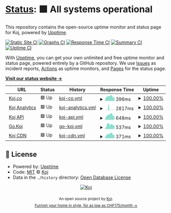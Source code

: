 # [Status](https://status.koj.co): <!--live status--> **🟩 All systems operational**

This repository contains the open-source uptime monitor and status page for Koj, powered by [Upptime](https://upptime.js.org).

[![Static Site CI](https://github.com/koj-co/status/workflows/Static%20Site%20CI/badge.svg)](https://github.com/koj-co/status/actions?query=workflow%3A%22Static+Site+CI%22)
[![Graphs CI](https://github.com/koj-co/status/workflows/Graphs%20CI/badge.svg)](https://github.com/koj-co/status/actions?query=workflow%3A%22Graphs+CI%22)
[![Response Time CI](https://github.com/koj-co/status/workflows/Response%20Time%20CI/badge.svg)](https://github.com/koj-co/status/actions?query=workflow%3A%22Response+Time+CI%22)
[![Summary CI](https://github.com/koj-co/status/workflows/Summary%20CI/badge.svg)](https://github.com/koj-co/status/actions?query=workflow%3A%22Summary+CI%22)
[![Uptime CI](https://github.com/koj-co/status/workflows/Uptime%20CI/badge.svg)](https://github.com/koj-co/status/actions?query=workflow%3A%22Uptime+CI%22)

With [Upptime](https://upptime.js.org), you can get your own unlimited and free uptime monitor and status page, powered entirely by a GitHub repository. We use [Issues](https://github.com/koj-co/status/issues) as incident reports, [Actions](https://github.com/koj-co/status/actions) as uptime monitors, and [Pages](https://status.koj.co) for the status page.

[**Visit our status website →**](https://status.koj.co)

<!--start: status pages-->
<!-- This summary is generated by Upptime (https://github.com/upptime/upptime) -->
<!-- Do not edit this manually, your changes will be overwritten -->
<!-- prettier-ignore -->
| URL | Status | History | Response Time | Uptime |
| --- | ------ | ------- | ------------- | ------ |
| <img alt="" src="https://favicons.githubusercontent.com/koj.co" height="13"> [Koj.co](https://koj.co/en-ch/) | 🟩 Up | [koj-co.yml](https://github.com/koj-co/status/commits/HEAD/history/koj-co.yml) | <details><summary><img alt="Response time graph" src="./graphs/koj-co/response-time-week.png" height="20"> 396ms</summary><br><a href="https://status.koj.co/history/koj-co"><img alt="Response time 410" src="https://img.shields.io/endpoint?url=https%3A%2F%2Fraw.githubusercontent.com%2Fkoj-co%2Fstatus%2FHEAD%2Fapi%2Fkoj-co%2Fresponse-time.json"></a><br><a href="https://status.koj.co/history/koj-co"><img alt="24-hour response time 295" src="https://img.shields.io/endpoint?url=https%3A%2F%2Fraw.githubusercontent.com%2Fkoj-co%2Fstatus%2FHEAD%2Fapi%2Fkoj-co%2Fresponse-time-day.json"></a><br><a href="https://status.koj.co/history/koj-co"><img alt="7-day response time 396" src="https://img.shields.io/endpoint?url=https%3A%2F%2Fraw.githubusercontent.com%2Fkoj-co%2Fstatus%2FHEAD%2Fapi%2Fkoj-co%2Fresponse-time-week.json"></a><br><a href="https://status.koj.co/history/koj-co"><img alt="30-day response time 401" src="https://img.shields.io/endpoint?url=https%3A%2F%2Fraw.githubusercontent.com%2Fkoj-co%2Fstatus%2FHEAD%2Fapi%2Fkoj-co%2Fresponse-time-month.json"></a><br><a href="https://status.koj.co/history/koj-co"><img alt="1-year response time 410" src="https://img.shields.io/endpoint?url=https%3A%2F%2Fraw.githubusercontent.com%2Fkoj-co%2Fstatus%2FHEAD%2Fapi%2Fkoj-co%2Fresponse-time-year.json"></a></details> | <details><summary><a href="https://status.koj.co/history/koj-co">100.00%</a></summary><a href="https://status.koj.co/history/koj-co"><img alt="All-time uptime 100.00%" src="https://img.shields.io/endpoint?url=https%3A%2F%2Fraw.githubusercontent.com%2Fkoj-co%2Fstatus%2FHEAD%2Fapi%2Fkoj-co%2Fuptime.json"></a><br><a href="https://status.koj.co/history/koj-co"><img alt="24-hour uptime 100.00%" src="https://img.shields.io/endpoint?url=https%3A%2F%2Fraw.githubusercontent.com%2Fkoj-co%2Fstatus%2FHEAD%2Fapi%2Fkoj-co%2Fuptime-day.json"></a><br><a href="https://status.koj.co/history/koj-co"><img alt="7-day uptime 100.00%" src="https://img.shields.io/endpoint?url=https%3A%2F%2Fraw.githubusercontent.com%2Fkoj-co%2Fstatus%2FHEAD%2Fapi%2Fkoj-co%2Fuptime-week.json"></a><br><a href="https://status.koj.co/history/koj-co"><img alt="30-day uptime 100.00%" src="https://img.shields.io/endpoint?url=https%3A%2F%2Fraw.githubusercontent.com%2Fkoj-co%2Fstatus%2FHEAD%2Fapi%2Fkoj-co%2Fuptime-month.json"></a><br><a href="https://status.koj.co/history/koj-co"><img alt="1-year uptime 100.00%" src="https://img.shields.io/endpoint?url=https%3A%2F%2Fraw.githubusercontent.com%2Fkoj-co%2Fstatus%2FHEAD%2Fapi%2Fkoj-co%2Fuptime-year.json"></a></details>
| <img alt="" src="https://favicons.githubusercontent.com/analytics.koj.co" height="13"> [Koj Analytics](https://analytics.koj.co) | 🟩 Up | [koj-analytics.yml](https://github.com/koj-co/status/commits/HEAD/history/koj-analytics.yml) | <details><summary><img alt="Response time graph" src="./graphs/koj-analytics/response-time-week.png" height="20"> 2817ms</summary><br><a href="https://status.koj.co/history/koj-analytics"><img alt="Response time 538" src="https://img.shields.io/endpoint?url=https%3A%2F%2Fraw.githubusercontent.com%2Fkoj-co%2Fstatus%2FHEAD%2Fapi%2Fkoj-analytics%2Fresponse-time.json"></a><br><a href="https://status.koj.co/history/koj-analytics"><img alt="24-hour response time 4376" src="https://img.shields.io/endpoint?url=https%3A%2F%2Fraw.githubusercontent.com%2Fkoj-co%2Fstatus%2FHEAD%2Fapi%2Fkoj-analytics%2Fresponse-time-day.json"></a><br><a href="https://status.koj.co/history/koj-analytics"><img alt="7-day response time 2817" src="https://img.shields.io/endpoint?url=https%3A%2F%2Fraw.githubusercontent.com%2Fkoj-co%2Fstatus%2FHEAD%2Fapi%2Fkoj-analytics%2Fresponse-time-week.json"></a><br><a href="https://status.koj.co/history/koj-analytics"><img alt="30-day response time 1419" src="https://img.shields.io/endpoint?url=https%3A%2F%2Fraw.githubusercontent.com%2Fkoj-co%2Fstatus%2FHEAD%2Fapi%2Fkoj-analytics%2Fresponse-time-month.json"></a><br><a href="https://status.koj.co/history/koj-analytics"><img alt="1-year response time 538" src="https://img.shields.io/endpoint?url=https%3A%2F%2Fraw.githubusercontent.com%2Fkoj-co%2Fstatus%2FHEAD%2Fapi%2Fkoj-analytics%2Fresponse-time-year.json"></a></details> | <details><summary><a href="https://status.koj.co/history/koj-analytics">100.00%</a></summary><a href="https://status.koj.co/history/koj-analytics"><img alt="All-time uptime 99.89%" src="https://img.shields.io/endpoint?url=https%3A%2F%2Fraw.githubusercontent.com%2Fkoj-co%2Fstatus%2FHEAD%2Fapi%2Fkoj-analytics%2Fuptime.json"></a><br><a href="https://status.koj.co/history/koj-analytics"><img alt="24-hour uptime 100.00%" src="https://img.shields.io/endpoint?url=https%3A%2F%2Fraw.githubusercontent.com%2Fkoj-co%2Fstatus%2FHEAD%2Fapi%2Fkoj-analytics%2Fuptime-day.json"></a><br><a href="https://status.koj.co/history/koj-analytics"><img alt="7-day uptime 100.00%" src="https://img.shields.io/endpoint?url=https%3A%2F%2Fraw.githubusercontent.com%2Fkoj-co%2Fstatus%2FHEAD%2Fapi%2Fkoj-analytics%2Fuptime-week.json"></a><br><a href="https://status.koj.co/history/koj-analytics"><img alt="30-day uptime 99.72%" src="https://img.shields.io/endpoint?url=https%3A%2F%2Fraw.githubusercontent.com%2Fkoj-co%2Fstatus%2FHEAD%2Fapi%2Fkoj-analytics%2Fuptime-month.json"></a><br><a href="https://status.koj.co/history/koj-analytics"><img alt="1-year uptime 99.89%" src="https://img.shields.io/endpoint?url=https%3A%2F%2Fraw.githubusercontent.com%2Fkoj-co%2Fstatus%2FHEAD%2Fapi%2Fkoj-analytics%2Fuptime-year.json"></a></details>
| <img alt="" src="https://favicons.githubusercontent.com/api.koj.co" height="13"> [Koj API](https://api.koj.co) | 🟩 Up | [koj-api.yml](https://github.com/koj-co/status/commits/HEAD/history/koj-api.yml) | <details><summary><img alt="Response time graph" src="./graphs/koj-api/response-time-week.png" height="20"> 648ms</summary><br><a href="https://status.koj.co/history/koj-api"><img alt="Response time 341" src="https://img.shields.io/endpoint?url=https%3A%2F%2Fraw.githubusercontent.com%2Fkoj-co%2Fstatus%2FHEAD%2Fapi%2Fkoj-api%2Fresponse-time.json"></a><br><a href="https://status.koj.co/history/koj-api"><img alt="24-hour response time 523" src="https://img.shields.io/endpoint?url=https%3A%2F%2Fraw.githubusercontent.com%2Fkoj-co%2Fstatus%2FHEAD%2Fapi%2Fkoj-api%2Fresponse-time-day.json"></a><br><a href="https://status.koj.co/history/koj-api"><img alt="7-day response time 648" src="https://img.shields.io/endpoint?url=https%3A%2F%2Fraw.githubusercontent.com%2Fkoj-co%2Fstatus%2FHEAD%2Fapi%2Fkoj-api%2Fresponse-time-week.json"></a><br><a href="https://status.koj.co/history/koj-api"><img alt="30-day response time 511" src="https://img.shields.io/endpoint?url=https%3A%2F%2Fraw.githubusercontent.com%2Fkoj-co%2Fstatus%2FHEAD%2Fapi%2Fkoj-api%2Fresponse-time-month.json"></a><br><a href="https://status.koj.co/history/koj-api"><img alt="1-year response time 341" src="https://img.shields.io/endpoint?url=https%3A%2F%2Fraw.githubusercontent.com%2Fkoj-co%2Fstatus%2FHEAD%2Fapi%2Fkoj-api%2Fresponse-time-year.json"></a></details> | <details><summary><a href="https://status.koj.co/history/koj-api">100.00%</a></summary><a href="https://status.koj.co/history/koj-api"><img alt="All-time uptime 98.21%" src="https://img.shields.io/endpoint?url=https%3A%2F%2Fraw.githubusercontent.com%2Fkoj-co%2Fstatus%2FHEAD%2Fapi%2Fkoj-api%2Fuptime.json"></a><br><a href="https://status.koj.co/history/koj-api"><img alt="24-hour uptime 100.00%" src="https://img.shields.io/endpoint?url=https%3A%2F%2Fraw.githubusercontent.com%2Fkoj-co%2Fstatus%2FHEAD%2Fapi%2Fkoj-api%2Fuptime-day.json"></a><br><a href="https://status.koj.co/history/koj-api"><img alt="7-day uptime 100.00%" src="https://img.shields.io/endpoint?url=https%3A%2F%2Fraw.githubusercontent.com%2Fkoj-co%2Fstatus%2FHEAD%2Fapi%2Fkoj-api%2Fuptime-week.json"></a><br><a href="https://status.koj.co/history/koj-api"><img alt="30-day uptime 86.19%" src="https://img.shields.io/endpoint?url=https%3A%2F%2Fraw.githubusercontent.com%2Fkoj-co%2Fstatus%2FHEAD%2Fapi%2Fkoj-api%2Fuptime-month.json"></a><br><a href="https://status.koj.co/history/koj-api"><img alt="1-year uptime 98.21%" src="https://img.shields.io/endpoint?url=https%3A%2F%2Fraw.githubusercontent.com%2Fkoj-co%2Fstatus%2FHEAD%2Fapi%2Fkoj-api%2Fuptime-year.json"></a></details>
| <img alt="" src="https://favicons.githubusercontent.com/go.koj.co" height="13"> [Go.Koj](https://go.koj.co/url-shortener-uptime-monitoring-24hu9q0ir1290) | 🟩 Up | [go-koj.yml](https://github.com/koj-co/status/commits/HEAD/history/go-koj.yml) | <details><summary><img alt="Response time graph" src="./graphs/go-koj/response-time-week.png" height="20"> 537ms</summary><br><a href="https://status.koj.co/history/go-koj"><img alt="Response time 410" src="https://img.shields.io/endpoint?url=https%3A%2F%2Fraw.githubusercontent.com%2Fkoj-co%2Fstatus%2FHEAD%2Fapi%2Fgo-koj%2Fresponse-time.json"></a><br><a href="https://status.koj.co/history/go-koj"><img alt="24-hour response time 1243" src="https://img.shields.io/endpoint?url=https%3A%2F%2Fraw.githubusercontent.com%2Fkoj-co%2Fstatus%2FHEAD%2Fapi%2Fgo-koj%2Fresponse-time-day.json"></a><br><a href="https://status.koj.co/history/go-koj"><img alt="7-day response time 537" src="https://img.shields.io/endpoint?url=https%3A%2F%2Fraw.githubusercontent.com%2Fkoj-co%2Fstatus%2FHEAD%2Fapi%2Fgo-koj%2Fresponse-time-week.json"></a><br><a href="https://status.koj.co/history/go-koj"><img alt="30-day response time 388" src="https://img.shields.io/endpoint?url=https%3A%2F%2Fraw.githubusercontent.com%2Fkoj-co%2Fstatus%2FHEAD%2Fapi%2Fgo-koj%2Fresponse-time-month.json"></a><br><a href="https://status.koj.co/history/go-koj"><img alt="1-year response time 410" src="https://img.shields.io/endpoint?url=https%3A%2F%2Fraw.githubusercontent.com%2Fkoj-co%2Fstatus%2FHEAD%2Fapi%2Fgo-koj%2Fresponse-time-year.json"></a></details> | <details><summary><a href="https://status.koj.co/history/go-koj">100.00%</a></summary><a href="https://status.koj.co/history/go-koj"><img alt="All-time uptime 100.00%" src="https://img.shields.io/endpoint?url=https%3A%2F%2Fraw.githubusercontent.com%2Fkoj-co%2Fstatus%2FHEAD%2Fapi%2Fgo-koj%2Fuptime.json"></a><br><a href="https://status.koj.co/history/go-koj"><img alt="24-hour uptime 100.00%" src="https://img.shields.io/endpoint?url=https%3A%2F%2Fraw.githubusercontent.com%2Fkoj-co%2Fstatus%2FHEAD%2Fapi%2Fgo-koj%2Fuptime-day.json"></a><br><a href="https://status.koj.co/history/go-koj"><img alt="7-day uptime 100.00%" src="https://img.shields.io/endpoint?url=https%3A%2F%2Fraw.githubusercontent.com%2Fkoj-co%2Fstatus%2FHEAD%2Fapi%2Fgo-koj%2Fuptime-week.json"></a><br><a href="https://status.koj.co/history/go-koj"><img alt="30-day uptime 100.00%" src="https://img.shields.io/endpoint?url=https%3A%2F%2Fraw.githubusercontent.com%2Fkoj-co%2Fstatus%2FHEAD%2Fapi%2Fgo-koj%2Fuptime-month.json"></a><br><a href="https://status.koj.co/history/go-koj"><img alt="1-year uptime 100.00%" src="https://img.shields.io/endpoint?url=https%3A%2F%2Fraw.githubusercontent.com%2Fkoj-co%2Fstatus%2FHEAD%2Fapi%2Fgo-koj%2Fuptime-year.json"></a></details>
| <img alt="" src="https://favicons.githubusercontent.com/kojcdn.com" height="13"> [Koj CDN](https://kojcdn.com) | 🟩 Up | [koj-cdn.yml](https://github.com/koj-co/status/commits/HEAD/history/koj-cdn.yml) | <details><summary><img alt="Response time graph" src="./graphs/koj-cdn/response-time-week.png" height="20"> 371ms</summary><br><a href="https://status.koj.co/history/koj-cdn"><img alt="Response time 359" src="https://img.shields.io/endpoint?url=https%3A%2F%2Fraw.githubusercontent.com%2Fkoj-co%2Fstatus%2FHEAD%2Fapi%2Fkoj-cdn%2Fresponse-time.json"></a><br><a href="https://status.koj.co/history/koj-cdn"><img alt="24-hour response time 252" src="https://img.shields.io/endpoint?url=https%3A%2F%2Fraw.githubusercontent.com%2Fkoj-co%2Fstatus%2FHEAD%2Fapi%2Fkoj-cdn%2Fresponse-time-day.json"></a><br><a href="https://status.koj.co/history/koj-cdn"><img alt="7-day response time 371" src="https://img.shields.io/endpoint?url=https%3A%2F%2Fraw.githubusercontent.com%2Fkoj-co%2Fstatus%2FHEAD%2Fapi%2Fkoj-cdn%2Fresponse-time-week.json"></a><br><a href="https://status.koj.co/history/koj-cdn"><img alt="30-day response time 332" src="https://img.shields.io/endpoint?url=https%3A%2F%2Fraw.githubusercontent.com%2Fkoj-co%2Fstatus%2FHEAD%2Fapi%2Fkoj-cdn%2Fresponse-time-month.json"></a><br><a href="https://status.koj.co/history/koj-cdn"><img alt="1-year response time 359" src="https://img.shields.io/endpoint?url=https%3A%2F%2Fraw.githubusercontent.com%2Fkoj-co%2Fstatus%2FHEAD%2Fapi%2Fkoj-cdn%2Fresponse-time-year.json"></a></details> | <details><summary><a href="https://status.koj.co/history/koj-cdn">100.00%</a></summary><a href="https://status.koj.co/history/koj-cdn"><img alt="All-time uptime 99.97%" src="https://img.shields.io/endpoint?url=https%3A%2F%2Fraw.githubusercontent.com%2Fkoj-co%2Fstatus%2FHEAD%2Fapi%2Fkoj-cdn%2Fuptime.json"></a><br><a href="https://status.koj.co/history/koj-cdn"><img alt="24-hour uptime 100.00%" src="https://img.shields.io/endpoint?url=https%3A%2F%2Fraw.githubusercontent.com%2Fkoj-co%2Fstatus%2FHEAD%2Fapi%2Fkoj-cdn%2Fuptime-day.json"></a><br><a href="https://status.koj.co/history/koj-cdn"><img alt="7-day uptime 100.00%" src="https://img.shields.io/endpoint?url=https%3A%2F%2Fraw.githubusercontent.com%2Fkoj-co%2Fstatus%2FHEAD%2Fapi%2Fkoj-cdn%2Fuptime-week.json"></a><br><a href="https://status.koj.co/history/koj-cdn"><img alt="30-day uptime 100.00%" src="https://img.shields.io/endpoint?url=https%3A%2F%2Fraw.githubusercontent.com%2Fkoj-co%2Fstatus%2FHEAD%2Fapi%2Fkoj-cdn%2Fuptime-month.json"></a><br><a href="https://status.koj.co/history/koj-cdn"><img alt="1-year uptime 99.97%" src="https://img.shields.io/endpoint?url=https%3A%2F%2Fraw.githubusercontent.com%2Fkoj-co%2Fstatus%2FHEAD%2Fapi%2Fkoj-cdn%2Fuptime-year.json"></a></details>

<!--end: status pages-->

## 📄 License

- Powered by: [Upptime](https://github.com/upptime/upptime)
- Code: [MIT](./LICENSE) © [Koj](https://koj.co/engineering)
- Data in the `./history` directory: [Open Database License](https://opendatacommons.org/licenses/odbl/1-0/)

<p align="center">
  <a href="https://koj.co">
    <img width="44" alt="Koj" src="https://kojcdn.com/v1598284251/website-v2/koj-github-footer_m089ze.svg">
  </a>
</p>
<p align="center">
  <sub>An open source project by <a href="https://koj.co">Koj</a>. <br> <a href="https://koj.co">Furnish your home in style, for as low as CHF175/month →</a></sub>
</p>
